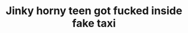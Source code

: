 ---
layout: post
title: Jinky horny teen got fucked inside fake taxi
duration: '10:11'
view: 257
rate: 2
video: 'https://flashservice.xvideos.com/embedframe/23920292'
category:
 - busty
 - outdoor
 - skinny
tags: 
 - sucked
 - fucked
priority: 0.9
changefreq: daily
---